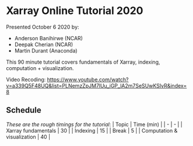 # Xarray Online Tutorial 2020

Presented October 6 2020 by:

- Anderson Banihirwe (NCAR)
- Deepak Cherian (NCAR)
- Martin Durant (Anaconda)

This 90 minute tutorial covers fundamentals of Xarray, indexing, computation + visualization.

Video Recoding:
https://www.youtube.com/watch?v=a339Q5F48UQ&list=PLNemzZpJM7lUu_iGP_lA2m7SeSUwKSIvR&index=8

## Schedule

_These are the rough timings for the tutorial_:
| Topic | Time (min) |
| - | - |
| Xarray fundamentals | 30 |
| Indexing | 15 |
| Break | 5 |
| Computation & visualization | 40 |
